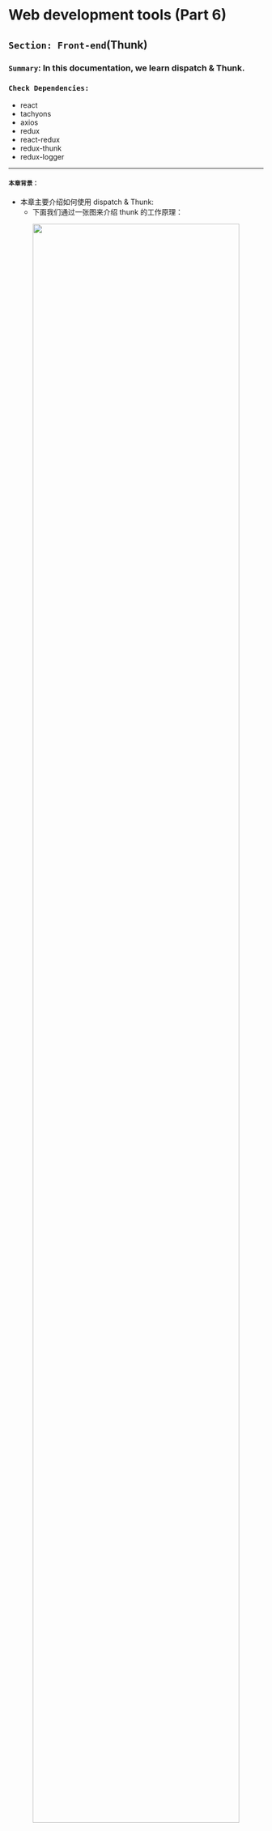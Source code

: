 # Web development tools (Part 6)

## `Section: Front-end`(Thunk)

### `Summary`: In this documentation, we learn dispatch & Thunk.

### `Check Dependencies:`

- react
- tachyons
- axios
- redux
- react-redux
- redux-thunk
- redux-logger

------------------------------------------------------------

#### `本章背景：`
- 本章主要介绍如何使用 dispatch & Thunk:
    - 下面我们通过一张图来介绍 thunk 的工作原理：

<p align="center">
<img src="../assets/w23.png" width=90%>
</p>

- 本章最重要的几个观点：
  1. `actionCreator`实际上就是一个生成 `object` 的 `fucntion`，`action`实际上就是一个 `object`，这个认识很重要。
  2. 一个很重要的认识是，`thunkMiddleware` 是一个使用在 `redux` 中的中间件，目的是为了将函数打包，简化 `component` 的代码，起锦上添花的作用。所以 `thunkMiddleware` 完全可以不使用，且只使用在 `redux` 中，`react` 用不到。
  3. Within our thunk function, we can perform all the side effects and AJAX we want. When we're done performing side effects, it is very likely that we will end up dispatching another action (or even another thunk), and the process repeats. __`(Important)`__
  4. 大胆的想象，在一个 thunk 里面引用的 `dispatch` 的参数也是一个 `function` ，这就成为了嵌套的 `thunk` 。

<span id="jump">Hello World</span>
[XXXX](#jump)

### `Brief Contents & codes position`
- 6.1 How to use `dispatch`?
- 6.2 How to make async action without thunk middleware？
- 6.3 How to set up thunk middleware?
- <span id="jump">Hello World</span>

------------------------------------------------------------

### `Step1: How to use "dispatch"?`

- Edition 1:
  1. Set up:

  ```js
  import { createStore } from 'redux';

  const WRITE_MESSAGE = 'WRITE_MESSAGE';

  export const writeMessage = (inputContent) => {
      return {
          type: WRITE_MESSAGE,
          payload: inputContent,
      };
  }

  const initialState = {
      newMessageEntry: '',
  }

  const reducer = (state = initialState, action) => {
    switch (action.type) {
        case WRITE_MESSAGE:
            return { ...state, newMessageEntry: action.payload };
        default:
            return state;
    }
  }

  export default createStore(reducer);
  ```

  2. Execute the action by using `dispatch`

    ```js
    import React, { Component } from 'react';
    import store from '../store';
    import { writeMessage, postMessage } from '../store';
    import axios from 'axios';
    import socket from '../socket'


    export default class NewMessageEntry extends Component {
      constructor() {
        super();
        this.state = store.getState();
      }

      componentDidMount() {
        this.unsubscribe = store.subscribe(() => this.setState(store.getState()));
      }

      componentWillUnmount() {
        this.unsubscribe();
      }

      handleChange = (evt) => {
        store.dispatch(writeMessage(evt.target.value))
      }

      handleSubmit = (evt) => {
        event.preventDefault();
        const content = this.state.newMessageEntry;
        const channelId = this.props.channelId;

        store.dispatch(postMessage(content, channelId, this.state.nameEntry))
      }

      render() {
        return (
          <form id="new-message-form" onSubmit={this.handleSubmit}>
            <div className="input-group input-group-lg">
              <input
                className="form-control"
                type="text"
                name="content"
                placeholder="Say something nice..."
                value={this.state.newMessageEntry}
                onChange={this.handleChange}
              />
              <span className="input-group-btn">
                <button className="btn btn-default" type="submit">Chat!</button>
              </span>
            </div>
          </form>
        );
      }
    }
    ```

#### `Comment:`
1. 核心代码：
```jsx
export const writeMessage = (inputContent) => {
    return {
        type: WRITE_MESSAGE,
        payload: inputContent,
    };
}

handleChange = (evt) => {
    store.dispatch(writeMessage(evt.target.value))
}

// ...
onChange={this.handleChange}
```
2. 解说：
  - 用户输入，引发 `onChange` 对应的函数 `handleChange`;
  - `onChange` 引发时会产生一个变量，可以命名为 `evt` 或 `event`，这个变量自动注入 `handleChange` 需要的第一个参数中，输入的变量值为 `evt.target.value`。

  - 执行：
    ```jsx
    store.dispatch(writeMessage(evt.target.value));
    ```
    先执行：
    ```jsx
    writeMessage(evt.target.value);
    ```
    实际得到：
    ```jsx
    store.dispatch({
      type: WRITE_MESSAGE,
      payload: evt.target.value,
    });
    ```
  
3. dispatch:
  - 在这里，`dispatch` 的参数其实是一个 `object`，所以最原始的方法是不用定义 action，而是写成：

  ```jsx
  handleChange = (evt) => {
    store.dispatch({
      type: WRITE_MESSAGE,
      payload: evt.target.value,
    });
  }
  ```

  - 由以上可知，`actionCreator`实际上就是一个生成 `object` 的 `fucntion`，`action`实际上就是一个 `object`，这个认识很重要。

  - 当 `dispatch` 把 `object` 派送出去之后，`reducer`就自动接受这个`object`，然后改变对应的 `state`。

  - 在没有 `thunkMiddleware` 的情况下，`dispatch` 的作用只是用来传递一个 `object` 到 `reducer`.

### `Step2: How to make async action without thunk middleware？`
- Edition 2:
  1. Set up:

  ```js
  import { createStore } from 'redux';

  const GOT_MESSAGES_FROM_SERVER = 'GOT_MESSAGES_FROM_SERVER';

  export const gotMessagesFromServer = (messages) => {
      return {
          type: GOT_MESSAGES_FROM_SERVER,
          payload: messages,
      }
  }

  const initialState = {
    messages: []
  }

  const reducer = (state = initialState, action) => {
    switch (action.type) {
        case GOT_MESSAGES_FROM_SERVER:
            return { ...state, messages: [...action.payload] };
        default:
            return state;
    }
  }
  ```
2. Execute the async action by using `dispatch`.

    ```jsx
    import React, { Component } from 'react';
    import Message from './Message';
    import NewMessageEntry from './NewMessageEntry';
    import axios from 'axios';
    import store from '../store';
    import { gotMessagesFromServer } from '../store';

    export default class MessagesList extends Component {

      constructor() {
        super();
        this.state = store.getState();
      }

      componentDidMount() {
        axios.get('/api/messages')
          .then(res => res.data)
          .then(messages => store.dispatch(gotMessagesFromServer(messages)));

        this.unsubscribe = store.subscribe(() => this.setState(store.getState()));
      }

      componentWillUnmount() {
        this.unsubscribe();
      }

      render() {

        const channelId = Number(this.props.match.params.channelId);
        const messages = this.state.messages;
        const filteredMessages = messages.filter(message => message.channelId === channelId);
        return (
          <div>
            <ul className="media-list">
              {filteredMessages.map(message => <Message message={message} key={message.id} />)}
            </ul>
            <NewMessageEntry channelId={channelId} />
          </div>
        );
      }
    }
    ```

#### `Comment:`
1. 核心代码：
```jsx
componentDidMount() {
  axios.get('/api/messages')
    .then(res => res.data)
    .then(messages => store.dispatch(gotMessagesFromServer(messages)));

  this.unsubscribe = store.subscribe(() => this.setState(store.getState()));
}
```

2. 解说：
  - 这里代码的意思是使用一个 promise，当完成 `axios` 的请求后，调用 `dispatch` 对获取的数据作为 `actionCreator` 的一个参数生成一个 `object`，然后用 `dispatch` 把它派发到 `reducer` 中去。

  - `4月18日更新，这里感觉不是使用一个 promise，而是一个异步函数加一个同步函数，同步函数先完成，异步函数后完成，顺序是先连接 state 后改变 state。例如，如果把代码写成这样：`
  ```jsx
  componentDidMount() {
    console.log('1=>');

    axios.get('/api/messages')
      .then(res => res.data)
      .then(messages => {
        console.log('2=>');
        store.dispatch(gotMessagesFromServer(messages))
      });

    console.log('3=>');

    this.unsubscribe = store.subscribe(() => this.setState(store.getState()));

    console.log('4=>');
  }
  ```

  #### 这样在 console 显示的结果是，`1=>3=>4=>2`。

  - 这里说明就算不用 `middleware` ，也可以完成 `async action`，然后至于为什么引入`thunkMiddleware` 是因为想把 `component` 中的函数部分简化成一个名字，然后把具体的函数代码放到一个文件统一管理。

  - 4月18日更新，以上讲法是不完全成立的，`async function` 带来的 `side effect`是不可控的，所以不用`middleware`完成`async action`的观点不成立，解决方案目前想到的是 `thunkMiddleware` 或者 `promise`。（以下例子证明 `thunkMiddleware` 不成立。）

  - 以下代码验证：

    ```jsx
    componentDidMount() {
        console.log('1');
        store.dispatch(fetchMessages());
        console.log('3');
        this.unsubscribe = store.subscribe(() => this.setState(store.getState()));
        console.log('4');
    }
    ```

 - 结果仍然是 `1=>3=>4=>2`，所以这个方法还是没能实现最开始的`顺序执行，1，2，3，4`的设想，解决这个设想需要学习 `async & promise` 的内容。

[`Step3: How to set up thunk middleware?`](#jump)
### `Step3: How to set up thunk middleware?`

- Import and apply the middleware.
```jsx
import { createStore, applyMiddleware } from 'redux';
import thunkMiddleware from 'redux-thunk';

export default createStore(reducer, applyMiddleware(thunkMiddleware));
```

- Conver the old code.

  - Previous function:
  ```jsx
  componentDidMount() {
    axios.get('/api/messages')
      .then(res => res.data)
      .then(messages => store.dispatch(gotMessagesFromServer(messages)));

    this.unsubscribe = store.subscribe(() => this.setState(store.getState()));
  }
  ```

  - New function (Thunk):
  ```jsx
  import store from '../store';

  const gotNewMessageFromServer = (message) => {
    return {
        type: GOT_NEW_MESSAGE_FROM_SERVER,
        payload: message
    };
  }

  const fetchMessages = () => {
    return (dispatch) => {
        axios.get('/api/messages')
            .then(res => res.data)
            .then(messages => dispatch(gotMessagesFromServer(messages)));
    }
  }

  componentDidMount() {
    store.dispatch(fetchMessages());

    this.unsubscribe = store.subscribe(() => this.setState(store.getState()));
  }
  ```

#### `Comment:`
```diff
- componentDidMount() {
-    axios.get('/api/messages')
-     .then(res => res.data)
-      .then(messages => store.dispatch(gotMessagesFromServer(messages)));
-    this.unsubscribe = store.subscribe(() => this.setState(store.getState()));
- }

+ componentDidMount() {
+    store.dispatch(fetchMessages());
+    this.unsubscribe = store.subscribe(() => this.setState(store.getState()));
+ }
```
1. 主要变化是原来的 `dispatch` 只能以 `object` 为参数，引进 `thunkMiddleware` 之后 `dispatch` 可以以 `function` 为参数了，执行过程是如果 `dispatch` 的参数是 `function` 时，它会马上执行这个 `function` ，而由于这个函数是一个 `async function`，它会一直等着整个 `promise` 完成之后然后再调用 `dispatch` 一个结果（`object`）到 `reducer`。

2. 一个很重要的认识是，`thunkMiddleware` 是一个使用在 `redux` 中的中间件，目的是为了将函数打包，简化 `component` 的代码，起锦上添花的作用。所以 `thunkMiddleware` 完全可以不使用，且只使用在 `redux` 中，`react` 用不到。

3. Thunk 的英文资料整理在 `step5`。

### `Step4: My understanding.`

1. 既然 `dispatch` 是用来派发 `actionCreator` 生成的对象，那么如果按照这个逻辑，如果我有一个 `async function` 返回一个对象，是不是可以通过直接 `dispatch` 这个对象从而完成任务，而不用使用 `thunk` 来实现？按照上面的想法，我写了这个：

```jsx
export const fetchMessages = () => {
    axios.get('/api/messages')
        .then(res => res.data)
        .then(messages => {
            return {
                action: GOT_MESSAGES_FROM_SERVER,
                payload: messages,
            }
        });
}
```

2. 以上结果是行不通的，具体原因未明。应该是跟 `promise` 是 `async action` 而不能返回 `object` 有关，实际使用中，上面这个 `fetchMessages()` 返回的是 `undefined`。

3. 后续跟进，需要补充 `promise` 和 `async function` 之后，估计可以使用 `promise` 的方法来实现。


#### `Comment:`
1. 

### `Step5: More materials.`

1. With thunkMiddleware, whenever we use store.dispatch, it will be a three-step process
  1. The store checks to see if the thing we passed to `dispatch` is a regular object or a function. 
    a. If it's a function, the store invokes that function immediately and passes the `dispatch` and `getState` methods to it as arguments. Do not move on to step 2.
    b. If it's a regular object, move on to step 2.
  2. The store invokes our reducer with the action and the previous state, and sets the return value 
    as the new state.
  3. The store invokes all listeners that have been registered with it (via `store.subscribe`).

2. Before, our reducer expected an action to be a plain JavaScript object with some identifying type field. However, thunk middleware will give us a powerful new ability: instead of dispatching an action object, we can dispatch a function! When thunkMiddleware sees that we've dispatched a function instead of a regular object, it will say,

  - Hey! This isn't a regular action! It's a function! I can't give this to the reducer, `so instead I'll invoke it and pass the store's dispatch method to it, so that whenever that side effect completes or the async action resolves, they can use it to dispatch a new action with whatever data they get.` (这句很重要，middlware 里面继续处理 async function，外面依然处理同步函数！)

3. `Thunk`: a function that we can pass to "store.dispatch" if we configure our store with "thunkMiddleware". If we dispatch a thunk, the thunk middleware will invoke the function and pass the store's "dispatch" and "getState" methods to it. Thunks are a desirable place to perform side effects (like AJAX requests) because it de-clutters our components, and because `they make it easy to eventually dispatch other actions when some asynchronous behavior resolves.`(这句很重要！)

4. Within our thunk function, we can perform all the side effects and AJAX we want. When we're done performing side effects, it is very likely that we will end up dispatching another action (or even another thunk), and the process repeats.
